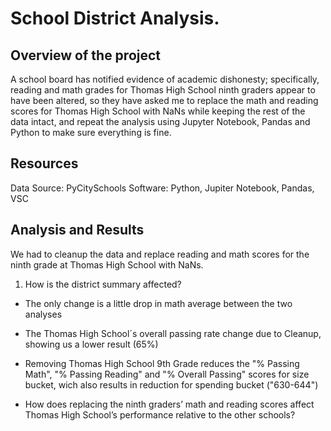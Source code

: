 # School District Analysis.
## Overview of the project
A school board has notified evidence of academic dishonesty; specifically, reading and math grades for Thomas High School ninth graders appear to have been altered, so they have asked me to replace the math and reading scores for Thomas High School with NaNs while keeping the rest of the data intact, and repeat the analysis using Jupyter Notebook, Pandas and Python to make sure everything is fine.
## Resources
Data Source: PyCitySchools
Software: Python, Jupiter Notebook, Pandas, VSC
## Analysis and Results
We had to cleanup the data and replace reading and math scores for the ninth grade at Thomas High School with NaNs.

1. How is the district summary affected?
  - The only change is a little drop in math average between the two analyses
  
- The Thomas High School´s overall passing rate change due to Cleanup, showing us a lower result (65%)
- Removing Thomas High School 9th Grade reduces the "% Passing Math", "% Passing Reading" and "% Overall Passing" scores for size bucket, wich also results in reduction for spending bucket ("630-644")
- How does replacing the ninth graders’ math and reading scores affect Thomas High School’s performance relative to the other schools?
